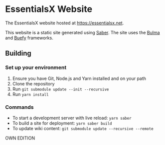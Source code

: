 # EssentialsX Website

The EssentialsX website hosted at https://essentialsx.net.

This website is a static site generated using [Saber](https://saber.land/). The site uses the [Bulma](https://bulma.io) and [Buefy](https://buefy.org) frameworks.

## Building

### Set up your environment

1. Ensure you have Git, Node.js and Yarn installed and on your path
2. Clone the repository
3. Run `git submodule update --init --recursive`
4. Run `yarn install`

### Commands

- To start a development server with live reload: `yarn saber`
- To build a site for deployment: `yarn saber build`
- To update wiki content: `git submodule update --recursive --remote`

OWN EDITION
